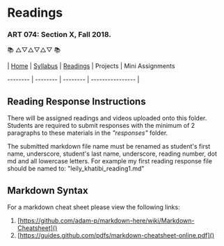 # Readings
### ART 074: Section X, Fall 2018.

:books: △▽△▽△▽ :books:

| [Home](https://github.com/fewnew/art74-fall2018) | [Syllabus](https://github.com/fewnew/art74-fall2018/blob/master/syllabus.md) | [Readings](https://github.com/fewnew/art74-fall2018/tree/master/Readings) | Projects | Mini Assignments

-------- | -------- | -------- | ---------------- |

## Reading Response Instructions
There will be assigned readings and videos uploaded onto this folder. Students are required to submit responses with the minimum of 2 paragraphs to these materials in the *"responses"* folder.

The submitted markdown file name must be renamed as student's first name, underscore, student's last name, underscore, reading number, dot md and all lowercase letters. For example my first reading response file should be named to: "leily_khatibi_reading1.md"

## Markdown Syntax

For a markdown cheat sheet please view the following links:
1. [https://github.com/adam-p/markdown-here/wiki/Markdown-Cheatsheet]()
2. [https://guides.github.com/pdfs/markdown-cheatsheet-online.pdf]()
